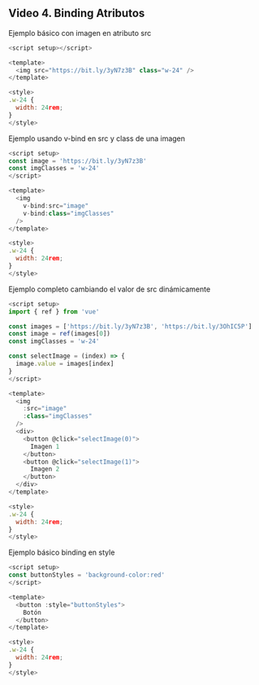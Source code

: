 ## Video 4. Binding Atributos

Ejemplo básico con imagen en atributo src
```js
<script setup></script>

<template>
  <img src="https://bit.ly/3yN7z3B" class="w-24" />
</template>

<style>
.w-24 {
  width: 24rem;
}
</style>
```

Ejemplo usando v-bind en src y class de una imagen
```js
<script setup>
const image = 'https://bit.ly/3yN7z3B'
const imgClasses = 'w-24'
</script>

<template>
  <img
    v-bind:src="image"
    v-bind:class="imgClasses"
  />
</template>

<style>
.w-24 {
  width: 24rem;
}
</style>
```

Ejemplo completo cambiando el valor de src dinámicamente
```js
<script setup>
import { ref } from 'vue'

const images = ['https://bit.ly/3yN7z3B', 'https://bit.ly/3OhIC5P']
const image = ref(images[0])
const imgClasses = 'w-24'

const selectImage = (index) => {
  image.value = images[index]
}
</script>

<template>
  <img
    :src="image"
    :class="imgClasses"
  />
  <div>
    <button @click="selectImage(0)">
      Imagen 1
    </button>
    <button @click="selectImage(1)">
      Imagen 2
    </button>
  </div>
</template>

<style>
.w-24 {
  width: 24rem;
}
</style>
```

Ejemplo básico binding en style
```js
<script setup>
const buttonStyles = 'background-color:red'
</script>

<template>
  <button :style="buttonStyles">
    Botón
  </button>
</template>

<style>
.w-24 {
  width: 24rem;
}
</style>
```
